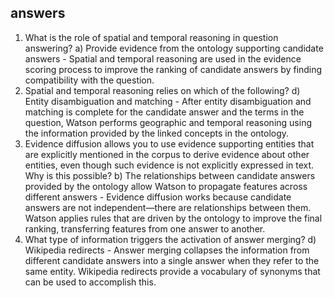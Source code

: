 answers
--------
1. What is the role of spatial and temporal reasoning in question answering?
	a) Provide evidence from the ontology supporting candidate answers - Spatial and temporal reasoning are used in the evidence scoring process to improve the ranking of candidate answers by finding compatibility with the question.
2. Spatial and temporal reasoning relies on which of the following?
	d) Entity disambiguation and matching - After entity disambiguation and matching is complete for the candidate answer and the terms in the question, Watson performs geographic and temporal reasoning using the information provided by the linked concepts in the ontology.
3. Evidence diffusion allows you to use evidence supporting entities that are explicitly mentioned in the corpus to derive evidence about other entities, even though such evidence is not explicitly expressed in text. Why is this possible?
	b) The relationships between candidate answers provided by the ontology allow Watson to propagate features across different answers - Evidence diffusion works because candidate answers are not independent—there are relationships between them. Watson applies rules that are driven by the ontology to improve the final ranking, transferring features from one answer to another.
4. What type of information triggers the activation of answer merging?
	d) Wikipedia redirects - Answer merging collapses the information from different candidate answers into a single answer when they refer to the same entity. Wikipedia redirects provide a vocabulary of synonyms that can be used to accomplish this.
